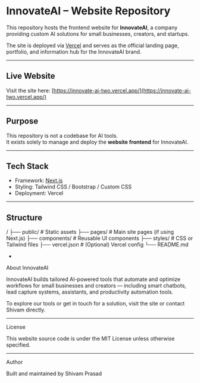  
# InnovateAI – Website Repository

This repository hosts the frontend website for **InnovateAI**, a company providing custom AI solutions for small businesses, creators, and startups.

The site is deployed via [Vercel](https://vercel.com) and serves as the official landing page, portfolio, and information hub for the InnovateAI brand.

---

## Live Website

Visit the site here: [https://innovate-ai-two.vercel.app/](https://innovate-ai-two.vercel.app/)  


---

## Purpose

This repository is not a codebase for AI tools.  
It exists solely to manage and deploy the **website frontend** for InnovateAI.

---

## Tech Stack

- Framework: [Next.js](https://nextjs.org/)
- Styling: Tailwind CSS / Bootstrap / Custom CSS
- Deployment: Vercel

---

## Structure

/ ├── public/          # Static assets ├── pages/           # Main site pages (if using Next.js) ├── components/      # Reusable UI components ├── styles/          # CSS or Tailwind files ├── vercel.json      # (Optional) Vercel config └── README.md

- 

About InnovateAI

InnovateAI builds tailored AI-powered tools that automate and optimize workflows for small businesses and creators — including smart chatbots, lead capture systems, assistants, and productivity automation tools.

To explore our tools or get in touch for a solution, visit the site or contact Shivam directly.


---

License

This website source code is under the MIT License unless otherwise specified.


---

Author

Built and maintained by Shivam Prasad
